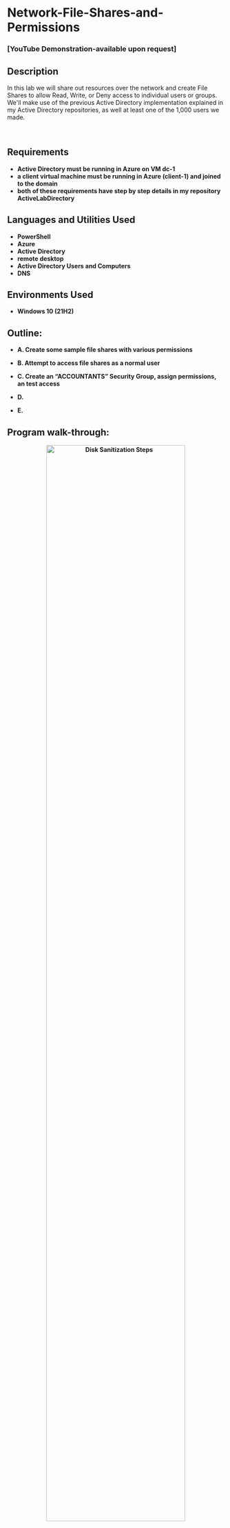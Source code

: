 
<h1>Network-File-Shares-and-Permissions</h1>

 ### [YouTube Demonstration-available upon request]
 
<h2>Description</h2>
In this lab we will share out resources over the network and create File Shares to allow Read, Write, or Deny access to individual users or groups. We'll make use of the previous Active Directory implementation explained in my Active Directory repositories, as well at least one of the 1,000 users we made.
<p></p>


<br />


<h2>Requirements</h2>

- <b>Active Directory must be running in Azure on VM dc-1</b> 
- <b>a client virtual machine must be running in Azure (client-1) and joined to the domain</b>
- <b> both of these requirements have step by step details in my repository ActiveLabDirectory<b/>

<h2>Languages and Utilities Used</h2>

- <b>PowerShell</b> 
- <b>Azure</b>
- <b>Active Directory</b>
- <b>remote desktop</b>
- <b>Active Directory Users and Computers</b>
- <b>DNS</b>

<h2>Environments Used </h2>

- <b>Windows 10</b> (21H2)

<h2>Outline:</h2>

- A. Create some sample file shares with various permissions
- B. Attempt to access file shares as a normal user
- C. Create an “ACCOUNTANTS” Security Group, assign permissions, an test access

- D. 
- E. 


<h2>Program walk-through:</h2>

<p align="center">

<img src="https://github.com/user-attachments/assets/30f43066-78a7-448f-9a22-eef5090994a6" height="80%" width="80%" alt="Disk Sanitization Steps"/>
<p>
Overview: A file share is a folder that lives on a computer somewhere on the network that you are able to access. You can connect it to your own computer to make it look like it is on your actual computer. But the distinction is, you are accessing anothers computers' folder over the network. Here, we will create folders, assign permissions, and verify the set permissions of the files.

 <p>
 <br />
- A. Create some sample file shares with various permissions
   <p>
     1. Log into dc-1 with jand doe (mydomain.com\jane_admin). Go to start -> Administrative Tools -> Active Directory Users and Computers -> mydomain.com -> _EMPLOYEES -> select a user, I'm choosing "ban.qos" and log into client-1 using this user (mydomain.com\ban.qos), recall that we made all user passwords "Password1" unless manually changed.
     
   </p>
   2. On DC-1, on the C:\ drive, create 4 folders: “read-access”, “write-access”, “no-access”, “accounting” (note these are just names, words chosen, and just because a folder is named "read access" doesn't mean that it has read access. click start -> file explorer ->this PC -> Windows (C:) -> right click in the space to create "new" -> "folder" and make each of them. To set access, right-click the folder -> properties -> "sharing" tab -> share -> type "domain users" -> "add" -> they will be populated below with "read" and a drop-down which you can select to change -> share -> done
   <p>
"https://github.com/user-attachments/assets/6a710725-c3d9-4e09-9329-05e9269575d7"
<p></p>
     3. Set the following permissions (share the folder)
Folder: “read-access”, Group: “Domain Users”, Permission: “Read”
Folder: “write-access”,  Group: “Domain Users”, Permissions: “Read/Write”
Folder: “no-access”, Group: “Domain Admins”, “Permissions: “Read/Write”
(Skip accounting for now)
<p>
- B. Attempt to access file shares as a normal user in client-1
<p>
  ![image](https://github.com/user-attachments/assets/907ef5de-d83c-4785-bcb0-14c583ac3362)
<p>
  1. I am using the user"ban.qos" in client-1, which is a member of the "domain users" group. Open File Explorer and in the search bar at the top type "\\dc-1" You will see the "read access," "write access," and "no-access" folders but not the accounting folder because we have not configured its access. Click to the "read-access" folder or file, and you'll see if you try to make a new folder or edit, you are unable. Test the other folder to make sure they respond appropriately (can make a document in "write-access", cannot open "no-access" because we are not logged in as an admin.
</p>

- C. Create an “ACCOUNTANTS” Security Group, assign permissions, and test access
<p>
  ![image](https://github.com/user-attachments/assets/0e620093-e20f-428e-8a1f-e35a55f68603)
<p></p>
1. Go back to DC-1, in Active Directory, create a security group called “ACCOUNTANTS” via active directory users and computers -> right-click "mydomain.com"-> "new" -> "organizational Unit" -> name it "_GROUPS." Now open "_GROUPS," right-clcik in the space ->"new"-> "group" -> name it “ACCOUNTANTS” -> leave presets and select "ok"
<p>
  ![image](https://github.com/user-attachments/assets/ed40d73c-f794-48f1-96d0-dbae72121da0)
<p></p>
2. Using dc-1 set the following permissions on the “accounting” folder created earlier (right-clcik start to get to file explorer -> Windows (C:) -> "accounting". right-click the "accounting" folder -> properties -> "sharing" tab -> share -> type "ACCOUNTANTS" -> "add" -> they will be populated below with "read" and a drop down, select to change to "read/write" -> share -> done ->ok -> ok):
Folder: “accounting”, Group: “ACCOUNTANTS”, Permissions: “Read/Write”
<p>
  (before: ![image](https://github.com/user-attachments/assets/f19c0f1a-2b31-4699-8830-29bea677cde9)

3.On Client-1, as a <regularuser> ( in my case "ban.qos"), try to access the accountants folder. Since "accountants" is shared out now, the regular user will now see the accounting folder, however it should fail to open. First log out of Client-1 as <regularuser>. Then on dc-1, make <regularuser> a member of the “ACCOUNTANTS”  Security Group. Lastly, sign back into Client-1 as <regularuser> and try to access the “accounting” share in \\DC-1\ - Does it work now?


</p>
<p>
<img src="https://github.com/user-attachments/assets/412f0e44-cf11-4ae9-87e0-3cf97abe8377" height="80%" width="80%" alt="Disk Sanitization Steps"/>
<img src="https://github.com/user-attachments/assets/85712f86-a29f-4b3e-9767-bef7c3f8951d" height="80%" width="80%" alt="Disk Sanitization Steps"/>
<p></p>

  1. log into both dc-1 and client-1 as an admin like jane_admin. First use client-1. client-1 ->powerShell -> ping mainframe. It will tell you it cannot be found. To see the local DNS cache type ipconfig /displaydns. and if you wantthe cache to be in a text file called test, type ipconfig /displaydns > test.txt hit enter to run. and if you want to open it type notepad test.txt. Here you can do control+F and confirm there is no mainframe here. Now to view the local host file, open notepad as an admin ->file -> open -> change file type to all files -> windows -> systemm32 ->drivers -> etc -> hosts to view the local hostfile which is where you can map IP addresses to hostname, for example if you want to assign zebra to the local loopback address 127.0.0.1 then ping will find it in the hostfile. Even doing nslookup mainframe, it wont be found at this point because there is no DNS record. So let's create a DNS A record on dc-1 for "mainframe" and have it point to dc-1's private IP address.
</p>
- B. Create some of our own A-Records on the server and observe them from the client
<p>
<img src="https://github.com/user-attachments/assets/8f1a01e0-9e82-4464-b172-e60499745723" height="80%" width="80%" alt="Disk Sanitization Steps"/>
<p>
  1.Now use dc-1. Get and copy dc-1's private IP address either from Azureor in dc-1 PowerShell type ipconfig and it will tell you. click the windows symbol -> administrative tools -> DNS to open the DNS server ->dc-1 -> forward lookup zones -> mydomain.com. click mydomain.com to see different records. Right-click in the records space -> new host (A or AAAA) -> set the name ad IP Address as in the picture above (mainframe & dc-1's private IP). It is possible to have two records pointing to the same IP address.
  <p>
<img src="https://github.com/user-attachments/assets/b6c26c2a-ce07-41b3-a422-d50d2a9764c2" height="80%" width="80%" alt="Disk Sanitization Steps"/>
<img src="https://github.com/user-attachments/assets/9fc4b6f4-2d43-48de-9006-c8b5e14d8238" height="80%" width="80%" alt="Disk Sanitization Steps"/>

<p>
    2. Go back to being on client-1 PowerShell and ping mainframe successfully via DNS server.
  </p>
</p>
- C. Delete records from the server and observe the client DNS cache on the client to gain understanding
<p>
  

<img src="https://github.com/user-attachments/assets/c1b51ca2-ff44-493b-aeaf-be72242bb27c" height="80%" width="80%" alt="Disk Sanitization Steps"/>
  <p>
<img src="https://github.com/user-attachments/assets/228291c7-6d6b-4749-a0fd-f684713739ab" height="80%" width="80%" alt="Disk Sanitization Steps"/>
<img src="https://github.com/user-attachments/assets/f5bd3aa8-d436-4ae3-bb87-8cb345dfdbfc" height="80%" width="80%" alt="Disk Sanitization Steps"/>
<img src="https://github.com/user-attachments/assets/1d42076c-98a4-4e7c-90a9-ea967abcd9db" height="80%" width="80%" alt="Disk Sanitization Steps"/>

  1. In dc-1 change the A record to point to 8.8.8.8. instead of 10.0.0.4. Doubleclick the mainframe record you made and change the IP address. In client-1 powershell ping mainframe again. You'll notice it outputs the old IP address because that is what has been saved in the cache, which is first looked to. even typing ipconfig /displaydns will display the old IP in this local DNS cache. So we will flush the cache and observe it as empty. oppen powershell, running it as an admin and type ipconfig /flushdns to flush it and then use ipconfig /displaydns to observe that. so now pinging mainframe will get the new IP address 8.8.8.8. flushdns is helpful especially if only one person cannott access a resource when others can.
</p>
- D. Create a "CNMAE" record (Mapping one human readable name to another)
<p>

<img src="https://github.com/user-attachments/assets/e504b551-bbdb-4f92-b208-ae1102264cfb" height="80%" width="80%" alt="Disk Sanitization Steps"/>
  <p>
<img src="https://github.com/user-attachments/assets/c0d6a829-ee35-46a5-bbee-1f622f279505" height="80%" width="80%" alt="Disk Sanitization Steps"/>
<p>
  In dc-1, map "search" to "www.google.com" as the fully qualified domain name (FQDN). In the DNS server, rightclick in our domain like before (under mainframe) -> new alias (CNAME). Now in client-1 ping search. since the name doesnt match the certificate of google.com, searching "search" won't work.
</p>
- E. Discuss Root Hints
Review overview.

</p>
